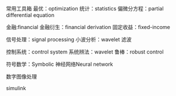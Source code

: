 常用工具箱
最优：optimization
统计：statistics
偏微分方程：partial differential equation

金融:financial
金融衍生：financial derivation
固定收益：fixed-income

信号处理：signal processing
小波分析：wavelet
滤波

控制系统：control system
系统辨法：wavelet
鲁棒：robust control

符号数学：Symbolic
神经网络Neural network

数字图像处理

simulink
